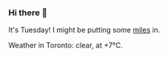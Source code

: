### Hi there :wave:

It's Tuesday! I might be putting some [miles](https://www.strava.com/athletes/889963) in.

Weather in Toronto: clear, at +7°C.
